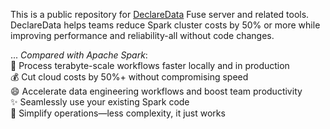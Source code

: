 
This is a public repository for [DeclareData](https://declaredata.com) Fuse server and related tools. DeclareData helps teams reduce Spark cluster costs by 50% or more while improving performance and reliability-all without code changes.

... *Compared with Apache Spark*: \
🚀 Process terabyte-scale workflows faster locally and in production \
💰 Cut cloud costs by 50%+ without compromising speed \
😄 Accelerate data engineering workflows and boost team productivity \
✨ Seamlessly use your existing Spark code \
💫 Simplify operations—less complexity, it just works
